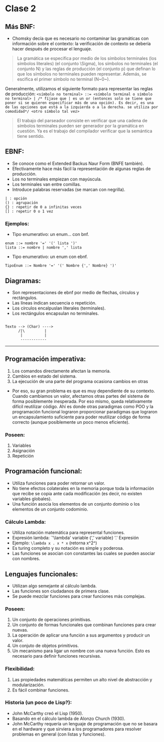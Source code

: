 # Clase 2
## Más BNF:
- Chomsky decía que es necesario no contaminar las gramáticas con información sobre el contexto: la verificación de contexto se debería hacer después de procesar el lenguaje.
> La gramática se especifica por medio de los símbolos terminales (los símbolos literales) (el conjunto \Sigma), los símbolos no terminales (el conjunto N) y las reglas de producción (el conjunto p) que definan lo que los símbolos no terminales pueden representar. Además, se escifica el primer símbolo no terminal (N~0~).

Generalmente, utilizamos el siguiente formato para representar las reglas de producción:
`<símbolo no terminal> ::= <símbolo terminal o símbolo no terminal> | /* fíjase que | es un or (entonces solo se tiene que poner si se quieren especificar más de una opción). Es decir, es una de las opciones que está a la izquierda o a la derecha. se utiliza por comodidad*/ <otro símbolo tal vez>`

> El trabajo del parseador consiste en verificar que una cadena de símbolos terminales pueden ser generador por la gramática en cuestión. Ya es el trabajo del compilador verificar que la semántica tiene sentido.

## EBNF:
- Se conoce como el Extended Backus Naur Form (BNFE también).
- Efectivamente hace más fácil la representación de algunas reglas de producción.
- Los no terminales empiezan con mayúscula.
- Los terminales van entre comillas.
- Introduce palabras reservadas (se marcan con negrilla).
```
| : opción
() : agrupación
{} : repetir de 0 a infinitas veces
[] : repetir 0 o 1 vez
```

### Ejemplos:
- Tipo enumerativo: un enum... con bnf.
```
enum ::= nombre '=' '(' lista ')'
lista ::= nombre | nombre ',' lista
```
- Tipo enumerativo: un enum con ebnf.
```
TipoEnum ::= Nombre '=' '(' Nombre {',' Nombre} ')'
```

## Diagramas:
- Son representaciones de ebnf por medio de flechas, círculos y rectángulos.
- Las líneas indican secuencia o repetición.
- Los círculos encalpuslan literales (terminales).
- Los rectángulos encapsulan no terminales.
```

Texto --> (Char) ---->
      /|\         |
       |          |
       ------------

```

---

## Programación imperativa:
1. Los comandos directamente afectan la memoria.
2. Cambios en estado del sistema.
3. La ejecución de una parte del programa ocasiona cambios en otras
- Por eso, su gran problema es que es muy dependiente de su contexto. Cuando cambiamos un valor, afectamos otras partes del sistema de forma posiblemente inesperada. Por eso mismo, queda relativamente difícil reutilizar código. Ahí es donde otras paradigmas como POO y la programación funcional lograron proporcionar paradigmas que lograron un encapsulamiento suficiente para poder reutilizar código de forma correcto (aunque posiblemente un poco menos eficiente).
### Poseen:
1. Variables
2. Asignación
3. Repetición

## Programación funcional:
- Utiliza funciones para poder retornar un valor.
- No tiene efectos colaterales en la memoria porque toda la información que recibe se copia ante cada modificación (es decir, no existen variables globales).
- Una función asocia los elementos de un conjunto dominio o los elementos de un conjunto codominio.


### Cálculo Lambda:
- Utiliza notación matemática para represental funciones.
- Expresión lambda: `'\lambda' variable {',' variable} '.' Expresión
- Ejemplo: `\lambda x . x * x` (retorna x^2^)
- Es turing completo y su notación es simple y poderosa.
- Las funciones se asocian con constantes las cuales se pueden asociar con nombres.

## Lenguajes funcionales:
- Utilizan algo semejante al cálculo lambda.
- Las funciones son ciudadanos de primera clase.
- Se puede mezclar funciones para crear funciones más complejas.

### Poseen:
1. Un conjunto de operaciones primitivas.
2. Un conjunto de formas funcionales que combinan funciones para crear nuevas.
3. La operación de aplicar una función a sus argumentos y producir un valor.
4. Un conjuto de objetos primitivos.
5. Un mecanismo para ligar un nombre con una nueva función. Esto es necesario para definir funciones recursivas.

### Flexibilidad:
1. Las propiedades matemáticas permiten un alto nivel de abstracción y modularización.
2. Es fácil combinar funciones.

### Historia (un poco de Lisp?):
- John McCarthy creó el Lisp (1950).
- Basando en el cálculo lambda de Alonzo Church (1930).
- John McCarthy requería un lenguaje de programación que no se basara en el hardware y que sirviera a los programadores para resolver problemas en general (con listas y funciones).
